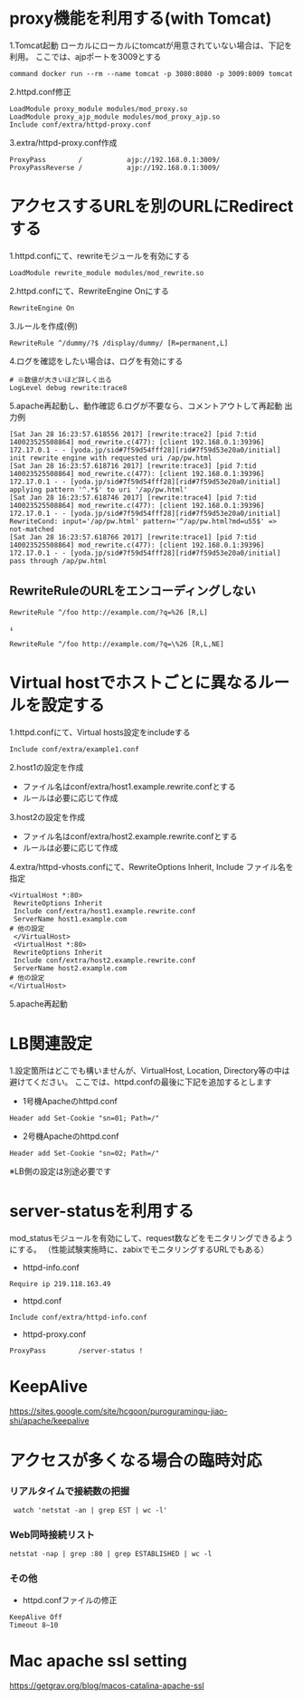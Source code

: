 # proxy機能を利用する(with Tomcat)
1.Tomcat起動
ローカルにローカルにtomcatが用意されていない場合は、下記を利用。 ここでは、ajpポートを3009とする
```Text
command docker run --rm --name tomcat -p 3080:8080 -p 3009:8009 tomcat
```

2.httpd.conf修正
```Text
LoadModule proxy_module modules/mod_proxy.so
LoadModule proxy_ajp_module modules/mod_proxy_ajp.so
Include conf/extra/httpd-proxy.conf
```

3.extra/httpd-proxy.conf作成
```Text
ProxyPass        /           ajp://192.168.0.1:3009/
ProxyPassReverse /           ajp://192.168.0.1:3009/
```

# アクセスするURLを別のURLにRedirectする
1.httpd.confにて、rewriteモジュールを有効にする
```Text
LoadModule rewrite_module modules/mod_rewrite.so
```

2.httpd.confにて、RewriteEngine Onにする
```Text
RewriteEngine On
```

3.ルールを作成(例)
```Text
RewriteRule ^/dummy/?$ /display/dummy/ [R=permanent,L]
```

4.ログを確認をしたい場合は、ログを有効にする
```Text
# ※数値が大きいほど詳しく出る
LogLevel debug rewrite:trace8
```

5.apache再起動し、動作確認
6.ログが不要なら、コメントアウトして再起動
出力例
```
[Sat Jan 28 16:23:57.618556 2017] [rewrite:trace2] [pid 7:tid 140023525508864] mod_rewrite.c(477): [client 192.168.0.1:39396] 172.17.0.1 - - [yoda.jp/sid#7f59d54fff28][rid#7f59d53e20a0/initial] init rewrite engine with requested uri /ap/pw.html
[Sat Jan 28 16:23:57.618716 2017] [rewrite:trace3] [pid 7:tid 140023525508864] mod_rewrite.c(477): [client 192.168.0.1:39396] 172.17.0.1 - - [yoda.jp/sid#7f59d54fff28][rid#7f59d53e20a0/initial] applying pattern '^.*$' to uri '/ap/pw.html'
[Sat Jan 28 16:23:57.618746 2017] [rewrite:trace4] [pid 7:tid 140023525508864] mod_rewrite.c(477): [client 192.168.0.1:39396] 172.17.0.1 - - [yoda.jp/sid#7f59d54fff28][rid#7f59d53e20a0/initial] RewriteCond: input='/ap/pw.html' pattern='^/ap/pw.html?md=u55$' => not-matched
[Sat Jan 28 16:23:57.618766 2017] [rewrite:trace1] [pid 7:tid 140023525508864] mod_rewrite.c(477): [client 192.168.0.1:39396] 172.17.0.1 - - [yoda.jp/sid#7f59d54fff28][rid#7f59d53e20a0/initial] pass through /ap/pw.html
```

## RewriteRuleのURLをエンコーディングしない
```Text
RewriteRule ^/foo http://example.com/?q=%26 [R,L]

↓

RewriteRule ^/foo http://example.com/?q=\%26 [R,L,NE]
```

# Virtual hostでホストごとに異なるルールを設定する
1.httpd.confにて、Virtual hosts設定をincludeする
```Text
Include conf/extra/example1.conf
```

2.host1の設定を作成
- ファイル名はconf/extra/host1.example.rewrite.confとする
- ルールは必要に応じて作成

3.host2の設定を作成 
- ファイル名はconf/extra/host2.example.rewrite.confとする
- ルールは必要に応じて作成

4.extra/httpd-vhosts.confにて、RewriteOptions Inherit, Include ファイル名を指定
```
<VirtualHost *:80>
 RewriteOptions Inherit
 Include conf/extra/host1.example.rewrite.conf
 ServerName host1.example.com
# 他の設定
 </VirtualHost>
 <VirtualHost *:80>
 RewriteOptions Inherit
 Include conf/extra/host2.example.rewrite.conf
 ServerName host2.example.com
# 他の設定
</VirtualHost>
```
5.apache再起動

# LB関連設定
1.設定箇所はどこでも構いませんが、VirtualHost, Location, Directory等の中は避けてください。 ここでは、httpd.confの最後に下記を追加するとします
- 1号機Apacheのhttpd.conf
```Text
Header add Set-Cookie "sn=01; Path=/"
```

- 2号機Apacheのhttpd.conf
```Text
Header add Set-Cookie "sn=02; Path=/"
```
※LB側の設定は別途必要です

# server-statusを利用する
mod_statusモジュールを有効にして、request数などをモニタリングできるようにする。 （性能試験実施時に、zabixでモニタリングするURLでもある）
- httpd-info.conf
```Text
Require ip 219.118.163.49
```

- httpd.conf
```Text
Include conf/extra/httpd-info.conf
```

- httpd-proxy.conf
```Text
ProxyPass        /server-status !
```

# KeepAlive
https://sites.google.com/site/hcgoon/puroguramingu-jiao-shi/apache/keepalive

# アクセスが多くなる場合の臨時対応
### リアルタイムで接続数の把握
```Text
 watch 'netstat -an | grep EST | wc -l'
```

### Web同時接続リスト
```Text
netstat -nap | grep :80 | grep ESTABLISHED | wc -l
```

### その他
- httpd.confファイルの修正

```Text
KeepAlive Off
Timeout 8~10
```

# Mac apache ssl setting
https://getgrav.org/blog/macos-catalina-apache-ssl